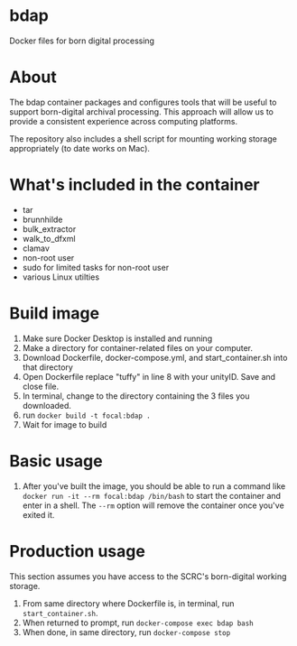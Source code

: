 # bdap
Docker files for born digital processing

# About
The bdap container packages and configures tools that will be useful to support born-digital archival processing. This approach will allow us to provide a consistent experience across computing platforms.

The repository also includes a shell script for mounting working storage appropriately (to date works on Mac).

# What's included in the container
- tar
- brunnhilde
- bulk_extractor
- walk_to_dfxml
- clamav
- non-root user
- sudo for limited tasks for non-root user
- various Linux utilties

# Build image
1. Make sure Docker Desktop is installed and running
2. Make a directory for container-related files on your computer. 
3. Download Dockerfile, docker-compose.yml, and start_container.sh into that directory
4. Open Dockerfile replace "tuffy" in line 8 with your unityID. Save and close file. 
5. In terminal, change to the directory containing the 3 files you downloaded.
6. run `docker build -t focal:bdap .`
7. Wait for image to build

# Basic usage
1. After you've built the image, you should be able to run a command like `docker run -it --rm focal:bdap /bin/bash` to start the container and enter in a shell. The `--rm` option will remove the container once you've exited it.

# Production usage
This section assumes you have access to the SCRC's born-digital working storage.

1. From same directory where Dockerfile is, in terminal, run `start_container.sh`.
2. When returned to prompt, run `docker-compose exec bdap bash`
3. When done, in same directory, run `docker-compose stop`
